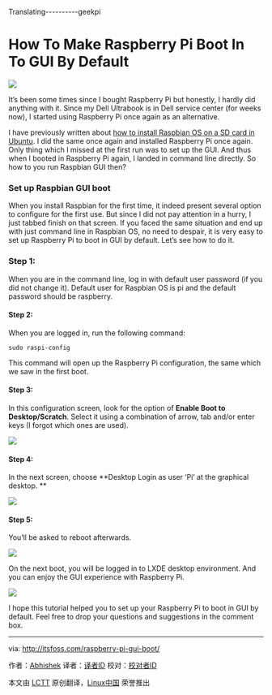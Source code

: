 Translating----------geekpi

How To Make Raspberry Pi Boot In To GUI By Default
================================================================================
![](http://itsfoss.itsfoss.netdna-cdn.com/wp-content/uploads/2014/11/raspberry_pi_gui.jpg)

It’s been some times since I bought Raspberry Pi but honestly, I hardly did anything with it. Since my Dell Ultrabook is in Dell service center (for weeks now), I started using Raspberry Pi once again as an alternative.

I have previously written about [how to install Raspbian OS on a SD card in Ubuntu][1]. I did the same once again and installed Raspberry Pi once again. Only thing which I missed at the first run was to set up the GUI. And thus when I booted in Raspberry Pi again, I landed in command line directly. So how to you run Raspbian GUI then?

### Set up Raspbian GUI boot ###

When you install Raspbian for the first time, it indeed present several option to configure for the first use. But since I did not pay attention in a hurry, I just tabbed finish on that screen. If you faced the same situation and end up with just command line in Raspbian OS, no need to despair, it is very easy to set up Raspberry Pi to boot in GUI by default. Let’s see how to do it.

### Step 1: ###

When you are in the command line, log in with default user password (if you did not change it). Default user for Raspbian OS is pi and the default password should be raspberry.

#### Step 2: ####

When you are logged in, run the following command:

    sudo raspi-config

This command will open up the Raspberry Pi configuration, the same which we saw in the first boot.

#### Step 3: ####

In this configuration screen, look for the option of **Enable Boot to Desktop/Scratch**. Select it using a combination of arrow, tab and/or enter keys (I forgot which ones are used).

![](http://itsfoss.itsfoss.netdna-cdn.com/wp-content/uploads/2014/11/Raspbian_Gui_setup.jpg)

#### Step 4: ####

In the next screen, choose **Desktop Login as user ‘Pi’ at the graphical desktop.
**

![](http://itsfoss.itsfoss.netdna-cdn.com/wp-content/uploads/2014/11/Raspbian_Gui_setup_1.jpg)

#### Step 5: ####

You’ll be asked to reboot afterwards.

![](http://itsfoss.itsfoss.netdna-cdn.com/wp-content/uploads/2014/11/Raspbian_Gui_setup_2.jpg)

On the next boot, you will be logged in to LXDE desktop environment. And you can enjoy the GUI experience with Raspberry Pi.

![](http://itsfoss.itsfoss.netdna-cdn.com/wp-content/uploads/2014/11/raspbian-welcome-screen-gui.jpeg)

I hope this tutorial helped you to set up your Raspberry Pi to boot in GUI by default. Feel free to drop your questions and suggestions in the comment box.

--------------------------------------------------------------------------------

via: http://itsfoss.com/raspberry-pi-gui-boot/

作者：[Abhishek][a]
译者：[译者ID](https://github.com/译者ID)
校对：[校对者ID](https://github.com/校对者ID)

本文由 [LCTT](https://github.com/LCTT/TranslateProject) 原创翻译，[Linux中国](http://linux.cn/) 荣誉推出

[a]:http://itsfoss.com/author/Abhishek/
[1]:http://itsfoss.com/tutorial-how-to-install-raspberry-pi-os-raspbian-wheezy/